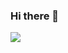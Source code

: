 ### Hi there 👋

<a href = "https://streetlamplee.github.io/" target="_blank"><img src = "https://img.shields.io/badge/BLOG-FFFFFF?style=flat-square&logo=#181717&logoColor=000000"/></a>

<!--
**streetlamplee/streetlamplee** is a ✨ _special_ ✨ repository because its `README.md` (this file) appears on your GitHub profile.

Here are some ideas to get you started:

- 🔭 I’m currently working on ...
- 🌱 I’m currently learning ...
- 👯 I’m looking to collaborate on ...
- 🤔 I’m looking for help with ...
- 💬 Ask me about ...
- 📫 How to reach me: ...
- 😄 Pronouns: ...
- ⚡ Fun fact: ...
-->
